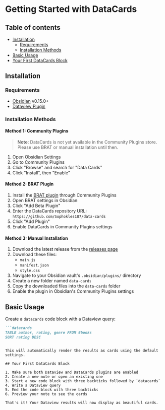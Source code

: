 # Getting Started with DataCards

## Table of contents

- [Installation](#installation)
  - [Requirements](#requirements)
  - [Installation Methods](#installation-methods)
- [Basic Usage](#basic-usage)
- [Your First DataCards Block](#your-first-datacards-block)

## Installation

### Requirements

- [Obsidian](https://obsidian.md/) v0.15.0+
- [Dataview Plugin](https://github.com/blacksmithgu/obsidian-dataview)

### Installation Methods

#### Method 1: Community Plugins
> **Note**: DataCards is not yet available in the Community Plugins store. Please use BRAT or manual installation until then.

1. Open Obsidian Settings
2. Go to Community Plugins
3. Click "Browse" and search for "Data Cards"
4. Click "Install", then "Enable"

#### Method 2: BRAT Plugin 
1. Install the [BRAT plugin](https://github.com/TfTHacker/obsidian42-brat) through Community Plugins
2. Open BRAT settings in Obsidian
3. Click "Add Beta Plugin"
4. Enter the DataCards repository URL: `https://github.com/Sophokles187/data-cards`
5. Click "Add Plugin"
6. Enable DataCards in Community Plugins settings

#### Method 3: Manual Installation 
1. Download the latest release from the [releases page](https://github.com/Sophokles187/data-cards/releases)
2. Download these files:
   - `main.js`
   - `manifest.json`
   - `style.css`
3. Navigate to your Obsidian vault's `.obsidian/plugins/` directory
4. Create a new folder named `data-cards`
5. Copy the downloaded files into the `data-cards` folder
6. Enable the plugin in Obsidian's Community Plugins settings

## Basic Usage

Create a `datacards` code block with a Dataview query:

```markdown
```datacards
TABLE author, rating, genre FROM #books
SORT rating DESC
```
```

This will automatically render the results as cards using the default settings.

## Your First DataCards Block

1. Make sure both Dataview and DataCards plugins are enabled
2. Create a new note or open an existing one
3. Start a new code block with three backticks followed by `datacards`
4. Write a Dataview query
5. End the code block with three backticks
6. Preview your note to see the cards

That's it! Your Dataview results will now display as beautiful cards.